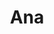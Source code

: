 ---
layout: piece
collection_: paintings
title: Ana
id: ana
media: Acrylic
dimensions: 14" x 15"
description: Painted with popsicle sticks on board.
price: $75
create_date: 2015
---